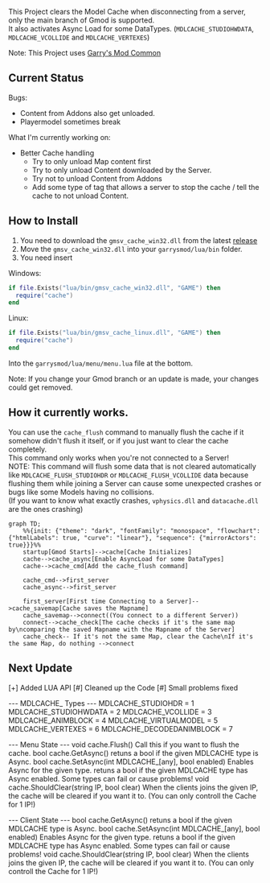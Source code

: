 This Project clears the Model Cache when disconnecting from a server, only the main branch of Gmod is supported.  
It also activates Async Load for some DataTypes. (`MDLCACHE_STUDIOHWDATA`, `MDLCACHE_VCOLLIDE` and `MDLCACHE_VERTEXES`)

Note: This Project uses [Garry's Mod Common](https://github.com/danielga/garrysmod_common)

## Current Status
Bugs:  
- Content from Addons also get unloaded.
- Playermodel sometimes break

What I'm currently working on:  
- Better Cache handling
  - Try to only unload Map content first
  - Try to only unload Content downloaded by the Server.
  - Try not to unload Content from Addons
  - Add some type of tag that allows a server to stop the cache / tell the cache to not unload Content.

## How to Install
1. You need to download the `gmsv_cache_win32.dll` from the latest [release](https://github.com/RaphaelIT7/gmod-clearcache/releases)  
2. Move the `gmsv_cache_win32.dll` into your `garrysmod/lua/bin` folder.
3. You need insert

Windows:
```lua
if file.Exists("lua/bin/gmsv_cache_win32.dll", "GAME") then
  require("cache")
end
```

Linux:
```lua
if file.Exists("lua/bin/gmsv_cache_linux.dll", "GAME") then
  require("cache")
end
```

Into the `garrysmod/lua/menu/menu.lua` file at the bottom.

Note: If you change your Gmod branch or an update is made, your changes could get removed.

## How it currently works.
You can use the `cache_flush` command to manually flush the cache if it somehow didn't flush it itself, or if you just want to clear the cache completely.   
This command only works when you're not connected to a Server!  
NOTE: This command will flush some data that is not cleared automatically like `MDLCACHE_FLUSH_STUDIOHDR` or `MDLCACHE_FLUSH_VCOLLIDE` data because flushing them while joining a Server can cause some unexpected crashes or bugs like some Models having no collisions.  
(If you want to know what exactly crashes, `vphysics.dll` and `datacache.dll` are the ones crashing)

```mermaid
graph TD;
    %%{init: {"theme": "dark", "fontFamily": "monospace", "flowchart": {"htmlLabels": true, "curve": "linear"}, "sequence": {"mirrorActors": true}}}%%
    startup[Gmod Starts]-->cache[Cache Initializes]
    cache-->cache_async[Enable AsyncLoad for some DataTypes]
    cache-->cache_cmd[Add the cache_flush command]
    
    cache_cmd-->first_server
    cache_async-->first_server
    
    first_server[First time Connecting to a Server]-->cache_savemap[Cache saves the Mapname]
    cache_savemap-->connect((You connect to a different Server))
    connect-->cache_check[The cache checks if it's the same map by\ncomparing the saved Mapname with the Mapname of the Server]
    cache_check-- If it's not the same Map, clear the Cache\nIf it's the same Map, do nothing -->connect
```

## Next Update
[+] Added LUA API
[#] Cleaned up the Code
[#] Small problems fixed

--- MDLCACHE_ Types ---
MDLCACHE_STUDIOHDR = 1
MDLCACHE_STUDIOHWDATA = 2
MDLCACHE_VCOLLIDE = 3
MDLCACHE_ANIMBLOCK = 4
MDLCACHE_VIRTUALMODEL = 5
MDLCACHE_VERTEXES = 6
MDLCACHE_DECODEDANIMBLOCK = 7

--- Menu State ---
void cache.Flush() Call this if you want to flush the cache.
bool cache.GetAsync() retuns a bool if the given MDLCACHE type is Async.
bool cache.SetAsync(int MDLCACHE_[any], bool enabled) Enables Async for the given type. retuns a bool if the given MDLCACHE type has Async enabled. Some types can fail or cause problems!
void cache.ShouldClear(string IP, bool clear) When the clients joins the given IP, the cache will be cleared if you want it to. (You can only controll the Cache for 1 IP!)

--- Client State ---
bool cache.GetAsync() retuns a bool if the given MDLCACHE type is Async.
bool cache.SetAsync(int MDLCACHE_[any], bool enabled) Enables Async for the given type. retuns a bool if the given MDLCACHE type has Async enabled. Some types can fail or cause problems!
void cache.ShouldClear(string IP, bool clear) When the clients joins the given IP, the cache will be cleared if you want it to. (You can only controll the Cache for 1 IP!)
